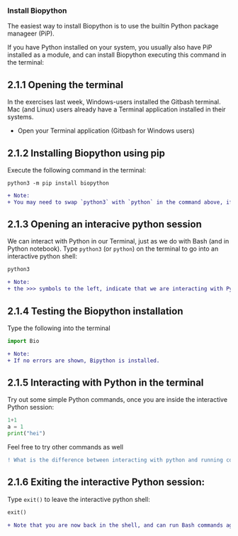 ### Install Biopython

The easiest way to install Biopython is to use the builtin Python package manageer (PiP).

If you have Python installed on your system, you usually also have PiP installed as a module, and can install Biopython executing this command in the terminal:

## 2.1.1 Opening the terminal
In the exercises last week, Windows-users installed the Gitbash terminal. Mac (and Linux) users already have a Terminal application installed in their systems.

- Open your Terminal application (Gitbash for Windows users)

## 2.1.2 Installing Biopython using pip
Execute the following command in the terminal:
```
python3 -m pip install biopython
```

```diff
+ Note: 
+ You may need to swap `python3` with `python` in the command above, if you get an error.
```

## 2.1.3 Opening an interacive python session
We can interact with Python in our Terminal, just as we do with Bash (and in Python notebook).
Type `python3` (or `python`) on the terminal to go into an interactive python shell:

```bash
python3
```

```diff
+ Note:
+ the >>> symbols to the left, indicate that we are interacting with Python
```

## 2.1.4 Testing the Biopython installation
Type the following into the terminal
```python
import Bio
```
```diff
+ Note:
+ If no errors are shown, Bipython is installed. 
```

## 2.1.5 Interacting with Python in the terminal
Try out some simple Python commands, once you are inside the interactive Python session:
```python
1+1
a = 1
print("hei")
```
Feel free to try other commands as well

```diff
! What is the difference between interacting with python and running commands in Bash?
```

## 2.1.6 Exiting the interactive Python session:
Type `exit()` to leave the interactive python shell:
```python
exit()
```
```diff
+ Note that you are now back in the shell, and can run Bash commands again
```



